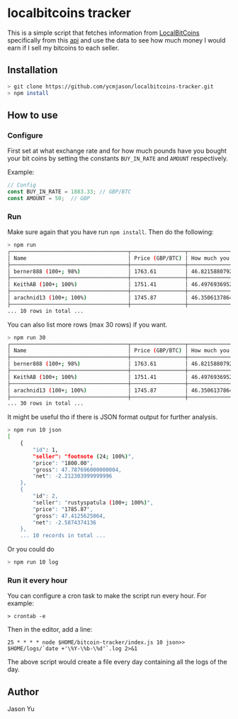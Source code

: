 # localbitcoins tracker

This is a simple script that fetches information from [LocalBitCoins](https://localbitcoins.com) specifically from this [api](https://localbitcoins.com/sell-bitcoins-online/GBP/.json) and use the data to see how much money I would earn if I sell my bitcoins to each seller.

## Installation
```bash
> git clone https://github.com/ycmjason/localbitcoins-tracker.git
> npm install
```

## How to use

### Configure
First set at what exchange rate and for how much pounds have you bought your bit coins by setting the constants `BUY_IN_RATE` and `AMOUNT` respectively.

Example:

```javascript
// Config
const BUY_IN_RATE = 1883.33; // GBP/BTC
const AMOUNT = 50;  // GBP
```

### Run
Make sure again that you have run `npm install`. Then do the following:

```bash
> npm run
┌─────────────────────────────────────┬─────────────────┬────────────────────────┬─────────────────────────┐
│ Name                                │ Price (GBP/BTC) │ How much you get (GBP) │ How much you earn (GBP) │
├─────────────────────────────────────┼─────────────────┼────────────────────────┼─────────────────────────┤
│ berner888 (100+; 98%)               │ 1763.61         │ 46.8215880792          │ -3.178411920800002      │
├─────────────────────────────────────┼─────────────────┼────────────────────────┼─────────────────────────┤
│ KeithAB (100+; 100%)                │ 1751.41         │ 46.497693695200006     │ -3.502306304799994      │
├─────────────────────────────────────┼─────────────────┼────────────────────────┼─────────────────────────┤
│ arachnid13 (100+; 100%)             │ 1745.87         │ 46.3506137864          │ -3.6493862136000033     │
├─────────────────────────────────────┼─────────────────┼────────────────────────┼─────────────────────────┤
... 10 rows in total ...
```

You can also list more rows (max 30 rows) if you want.
```bash
> npm run 30
┌─────────────────────────────────────┬─────────────────┬────────────────────────┬─────────────────────────┐
│ Name                                │ Price (GBP/BTC) │ How much you get (GBP) │ How much you earn (GBP) │
├─────────────────────────────────────┼─────────────────┼────────────────────────┼─────────────────────────┤
│ berner888 (100+; 98%)               │ 1763.61         │ 46.8215880792          │ -3.178411920800002      │
├─────────────────────────────────────┼─────────────────┼────────────────────────┼─────────────────────────┤
│ KeithAB (100+; 100%)                │ 1751.41         │ 46.497693695200006     │ -3.502306304799994      │
├─────────────────────────────────────┼─────────────────┼────────────────────────┼─────────────────────────┤
│ arachnid13 (100+; 100%)             │ 1745.87         │ 46.3506137864          │ -3.6493862136000033     │
├─────────────────────────────────────┼─────────────────┼────────────────────────┼─────────────────────────┤
... 30 rows in total ...
```

It might be useful tho if there is JSON format output for further analysis.
```bash
> npm run 10 json
[
    {
        "id": 1,
        "seller": "footnote (24; 100%)",
        "price": "1800.00",
        "gross": 47.787696000000004,
        "net": -2.212303999999996
    },
    {
        "id": 2,
        "seller": "rustyspatula (100+; 100%)",
        "price": "1785.87",
        "gross": 47.4125625864,
        "net": -2.5874374136
    },
    ... 10 records in total ...
```

Or you could do

```bash
> npm run 10 log
```


### Run it every hour
You can configure a cron task to make the script run every hour.
For example:

```
> crontab -e
```

Then in the editor, add a line:

```
25 * * * * node $HOME/bitcoin-tracker/index.js 10 json>> $HOME/logs/`date +'\%Y-\%b-\%d'`.log 2>&1
```

The above script would create a file every day containing all the logs of the day.

## Author
Jason Yu
